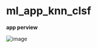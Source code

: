 # ml_app_knn_clsf

**app perview**

![image](https://github.com/user-attachments/assets/5908836d-aa46-4652-9a10-98dce82313e1)
